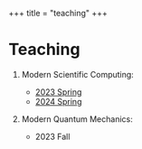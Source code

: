 +++
title = "teaching"
+++

# Teaching
1. Modern Scientific Computing:
    * [2023 Spring](https://github.com/GiggleLiu/ModernScientificComputing)
    * [2024 Spring](https://book.jinguo-group.science/)

2. Modern Quantum Mechanics:
    * 2023 Fall
